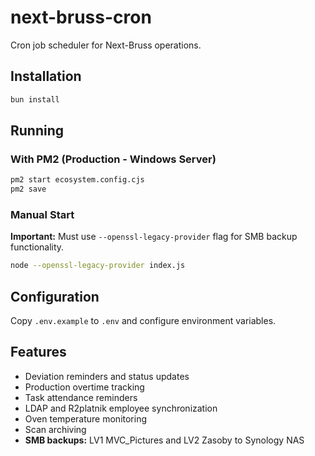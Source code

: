 # next-bruss-cron

Cron job scheduler for Next-Bruss operations.

## Installation

```bash
bun install
```

## Running

### With PM2 (Production - Windows Server)

```bash
pm2 start ecosystem.config.cjs
pm2 save
```

### Manual Start

**Important:** Must use `--openssl-legacy-provider` flag for SMB backup functionality.

```bash
node --openssl-legacy-provider index.js
```

## Configuration

Copy `.env.example` to `.env` and configure environment variables.

## Features

- Deviation reminders and status updates
- Production overtime tracking
- Task attendance reminders
- LDAP and R2platnik employee synchronization
- Oven temperature monitoring
- Scan archiving
- **SMB backups:** LV1 MVC_Pictures and LV2 Zasoby to Synology NAS
